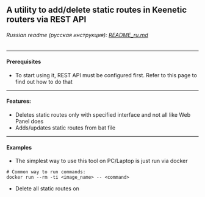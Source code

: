 ## A utility to add/delete static routes in Keenetic routers via REST API

###### Russian readme (русская инструкция): [README_ru.md](https://github.com/Noksa/gokeenapi/README_ru.md)

---

#### Prerequisites
* To start using it, REST API must be configured first. Refer to this page to find out how to do that
---

#### Features:
* Deletes static routes only with specified interface and not all like Web Panel does
* Adds/updates static routes from bat file

---

#### Examples

* The simplest way to use this tool on PC/Laptop is just run via docker
```shell
# Common way to run commands:
docker run --rm -ti <image_name> -- <command>
```

* Delete all static routes on 